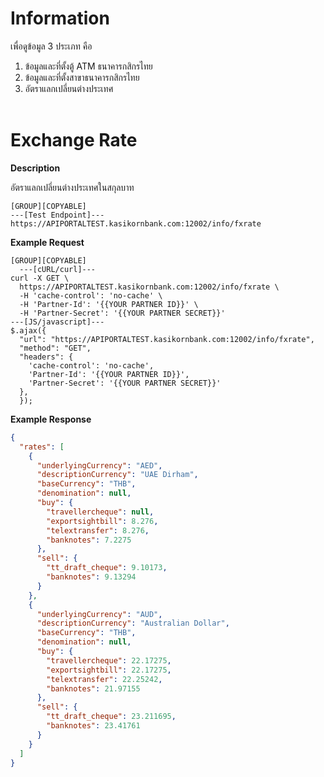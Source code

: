 ﻿# **Information**

เพื่อดูข้อมูล 3 ประเภท คือ

1. ข้อมูลและที่ตั้งตู้ ATM ธนาคารกสิกรไทย
2. ข้อมูลและที่ตั้งสาขาธนาคารกสิกรไทย
3. อัตราแลกเปลี่ยนต่างประเทศ
   <br />
   <br />

# Exchange Rate

**Description**

อัตราแลกเปลี่ยนต่างประเทศในสกุลบาท

```
[GROUP][COPYABLE]
---[Test Endpoint]---
https://APIPORTALTEST.kasikornbank.com:12002/info/fxrate
```

**Example Request**

```
[GROUP][COPYABLE]
  ---[cURL/curl]---
curl -X GET \
  https://APIPORTALTEST.kasikornbank.com:12002/info/fxrate \
  -H 'cache-control': 'no-cache' \
  -H 'Partner-Id': '{{YOUR PARTNER ID}}' \
  -H 'Partner-Secret': '{{YOUR PARTNER SECRET}}'
---[JS/javascript]---
$.ajax({
  "url": "https://APIPORTALTEST.kasikornbank.com:12002/info/fxrate",
  "method": "GET",
  "headers": {
    'cache-control': 'no-cache',
    'Partner-Id': '{{YOUR PARTNER ID}}',
    'Partner-Secret': '{{YOUR PARTNER SECRET}}'
  },
  });
```

**Example Response**

```json
{
  "rates": [
    {
      "underlyingCurrency": "AED",
      "descriptionCurrency": "UAE Dirham",
      "baseCurrency": "THB",
      "denomination": null,
      "buy": {
        "travellercheque": null,
        "exportsightbill": 8.276,
        "telextransfer": 8.276,
        "banknotes": 7.2275
      },
      "sell": {
        "tt_draft_cheque": 9.10173,
        "banknotes": 9.13294
      }
    },
    {
      "underlyingCurrency": "AUD",
      "descriptionCurrency": "Australian Dollar",
      "baseCurrency": "THB",
      "denomination": null,
      "buy": {
        "travellercheque": 22.17275,
        "exportsightbill": 22.17275,
        "telextransfer": 22.25242,
        "banknotes": 21.97155
      },
      "sell": {
        "tt_draft_cheque": 23.211695,
        "banknotes": 23.41761
      }
    }
  ]
}
```
